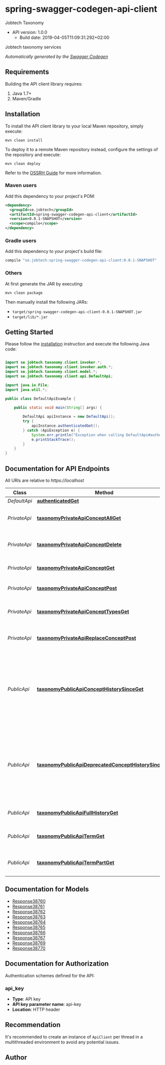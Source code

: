 # spring-swagger-codegen-api-client

Jobtech Taxonomy
- API version: 1.0.0
  - Build date: 2019-04-05T11:09:31.292+02:00

Jobtech taxonomy services


*Automatically generated by the [Swagger Codegen](https://github.com/swagger-api/swagger-codegen)*


## Requirements

Building the API client library requires:
1. Java 1.7+
2. Maven/Gradle

## Installation

To install the API client library to your local Maven repository, simply execute:

```shell
mvn clean install
```

To deploy it to a remote Maven repository instead, configure the settings of the repository and execute:

```shell
mvn clean deploy
```

Refer to the [OSSRH Guide](http://central.sonatype.org/pages/ossrh-guide.html) for more information.

### Maven users

Add this dependency to your project's POM:

```xml
<dependency>
  <groupId>se.jobtech</groupId>
  <artifactId>spring-swagger-codegen-api-client</artifactId>
  <version>0.0.1-SNAPSHOT</version>
  <scope>compile</scope>
</dependency>
```

### Gradle users

Add this dependency to your project's build file:

```groovy
compile "se.jobtech:spring-swagger-codegen-api-client:0.0.1-SNAPSHOT"
```

### Others

At first generate the JAR by executing:

```shell
mvn clean package
```

Then manually install the following JARs:

* `target/spring-swagger-codegen-api-client-0.0.1-SNAPSHOT.jar`
* `target/lib/*.jar`

## Getting Started

Please follow the [installation](#installation) instruction and execute the following Java code:

```java

import se.jobtech.taxonomy.client.invoker.*;
import se.jobtech.taxonomy.client.invoker.auth.*;
import se.jobtech.taxonomy.client.model.*;
import se.jobtech.taxonomy.client.api.DefaultApi;

import java.io.File;
import java.util.*;

public class DefaultApiExample {

    public static void main(String[] args) {
        
        DefaultApi apiInstance = new DefaultApi();
        try {
            apiInstance.authenticatedGet();
        } catch (ApiException e) {
            System.err.println("Exception when calling DefaultApi#authenticatedGet");
            e.printStackTrace();
        }
    }
}

```

## Documentation for API Endpoints

All URIs are relative to *https://localhost*

Class | Method | HTTP request | Description
------------ | ------------- | ------------- | -------------
*DefaultApi* | [**authenticatedGet**](docs/DefaultApi.md#authenticatedGet) | **GET** /authenticated | 
*PrivateApi* | [**taxonomyPrivateApiConceptAllGet**](docs/PrivateApi.md#taxonomyPrivateApiConceptAllGet) | **GET** /taxonomy/private-api/concept/all | Read all concepts of the given type.
*PrivateApi* | [**taxonomyPrivateApiConceptDelete**](docs/PrivateApi.md#taxonomyPrivateApiConceptDelete) | **DELETE** /taxonomy/private-api/concept | Retract the concept with the given ID.
*PrivateApi* | [**taxonomyPrivateApiConceptGet**](docs/PrivateApi.md#taxonomyPrivateApiConceptGet) | **GET** /taxonomy/private-api/concept | Read a concept by ID.
*PrivateApi* | [**taxonomyPrivateApiConceptPost**](docs/PrivateApi.md#taxonomyPrivateApiConceptPost) | **POST** /taxonomy/private-api/concept | Assert a new concept.
*PrivateApi* | [**taxonomyPrivateApiConceptTypesGet**](docs/PrivateApi.md#taxonomyPrivateApiConceptTypesGet) | **GET** /taxonomy/private-api/concept/types | Read a list of all taxonomy types.
*PrivateApi* | [**taxonomyPrivateApiReplaceConceptPost**](docs/PrivateApi.md#taxonomyPrivateApiReplaceConceptPost) | **POST** /taxonomy/private-api/replace-concept | Replace old concept with a new concept.
*PublicApi* | [**taxonomyPublicApiConceptHistorySinceGet**](docs/PublicApi.md#taxonomyPublicApiConceptHistorySinceGet) | **GET** /taxonomy/public-api/concept-history-since | Show the history since the given date. Use the format yyyy-MM-dd HH:mm:ss (i.e. 2017-06-09 14:30:01).
*PublicApi* | [**taxonomyPublicApiDeprecatedConceptHistorySinceGet**](docs/PublicApi.md#taxonomyPublicApiDeprecatedConceptHistorySinceGet) | **GET** /taxonomy/public-api/deprecated-concept-history-since | Show the history since the given date. Use the format yyyy-MM-dd HH:mm:ss (i.e. 2017-06-09 14:30:01).
*PublicApi* | [**taxonomyPublicApiFullHistoryGet**](docs/PublicApi.md#taxonomyPublicApiFullHistoryGet) | **GET** /taxonomy/public-api/full-history | Show the complete history.
*PublicApi* | [**taxonomyPublicApiTermGet**](docs/PublicApi.md#taxonomyPublicApiTermGet) | **GET** /taxonomy/public-api/term | Search for a term across all taxonomies.
*PublicApi* | [**taxonomyPublicApiTermPartGet**](docs/PublicApi.md#taxonomyPublicApiTermPartGet) | **GET** /taxonomy/public-api/term-part | get concepts by part of string


## Documentation for Models

 - [Response38760](docs/Response38760.md)
 - [Response38761](docs/Response38761.md)
 - [Response38762](docs/Response38762.md)
 - [Response38763](docs/Response38763.md)
 - [Response38764](docs/Response38764.md)
 - [Response38765](docs/Response38765.md)
 - [Response38766](docs/Response38766.md)
 - [Response38767](docs/Response38767.md)
 - [Response38769](docs/Response38769.md)
 - [Response38770](docs/Response38770.md)


## Documentation for Authorization

Authentication schemes defined for the API:
### api_key

- **Type**: API key
- **API key parameter name**: api-key
- **Location**: HTTP header


## Recommendation

It's recommended to create an instance of `ApiClient` per thread in a multithreaded environment to avoid any potential issues.

## Author



